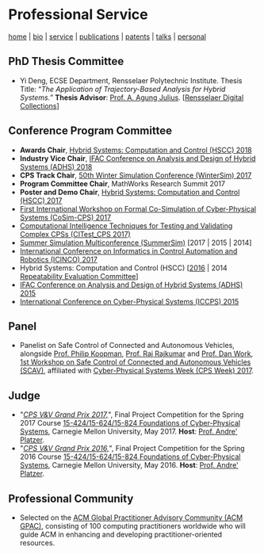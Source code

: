 # Professional Service
[home](index.html) \| [bio](bio.html) \| [service](service.html) \| [publications](publications.html) \| [patents](patents.html) \| [talks](talks.html) \| [personal](personal.html)

## PhD Thesis Committee
- Yi Deng, ECSE Department, Rensselaer Polytechnic Institute. Thesis Title: “*The Application of Trajectory-Based Analysis for Hybrid Systems.*” **Thesis Advisor**: [Prof. A. Agung Julius](https://www.ecse.rpi.edu/homepages/agung/). \[[Rensselaer Digital Collections](http://digitool.rpi.edu:8881/R/Q7XRLHP737DNTBGS3YH8M9DPXMLHDTXV5QV63VM11NES8FQFQ2-01342?func=dbin-jump-full&object_id=176756&local_base=GEN01&pds_handle=GUEST)\]

## Conference Program Committee
- **Awards Chair**, [Hybrid Systems: Computation and Control (HSCC) 2018](https://www.hscc2018.deib.polimi.it/committees)
- **Industry Vice Chair**, [IFAC Conference on Analysis and Design of Hybrid Systems (ADHS) 2018](http://www.cs.ox.ac.uk/conferences/ADHS18/)
- **CPS Track Chair**, [50th Winter Simulation Conference (WinterSim) 2017](http://meetings2.informs.org/wordpress/wsc2017/)
- **Program Committee Chair**, MathWorks Research Summit 2017
- **Poster and Demo Chair**, [Hybrid Systems: Computation and Control (HSCC) 2017](http://hscc2017.ece.illinois.edu/)
- [First International Workshop on Formal Co-Simulation of Cyber-Physical Systems (CoSim-CPS) 2017](https://sites.google.com/view/cosimcps17/home)
- [Computational Intelligence Techniques for Testing and Validating Complex CPSs (CITest_CPS 2017)](http://paris.utdallas.edu/CITest_CPS17)
- [Summer Simulation Multiconference (SummerSim)](http://www.scs.org/summersim) [2017 \| 2015 \| 2014]
- [International Conference on Informatics in Control Automation and Robotics (ICINCO) 2017](http://www.icinco.org/)
- Hybrid Systems: Computation and Control (HSCC) \[[2016](http://www.cs.ox.ac.uk/conferences/hscc2016/) \| 2014 [Repeatability Evaluation Committee](https://sites.google.com/site/hscc2014repeatability/)\]
- [IFAC Conference on Analysis and Design of Hybrid Systems (ADHS) 2015](http://adhs15.gatech.edu/)
- [International Conference on Cyber-Physical Systems (ICCPS) 2015](http://iccps.acm.org/2015/)

## Panel
- Panelist on Safe Control of Connected and Autonomous Vehicles, alongside [Prof. Philip Koopman](https://users.ece.cmu.edu/~koopman/), [Prof. Raj Rajkumar](https://users.ece.cmu.edu/~raj/) and [Prof. Dan Work](https://publish.illinois.edu/dbwork/), [1st Workshop on Safe Control of Connected and Autonomous Vehicles (SCAV)](https://scav.in.tum.de/), affiliated with [Cyber-Physical Systems Week (CPS Week) 2017](https://cpsweek2017.ece.cmu.edu/).

## Judge
- "[*CPS V&V Grand Prix 2017,*](http://www.cs.cmu.edu/~aplatzer/course/fcps17-competition.html)", Final Project Competition for the Spring 2017 Course [15-424/15-624/15-824 Foundations of Cyber-Physical Systems](http://www.cs.cmu.edu/~aplatzer/course/fcps17.html), Carnegie Mellon University, May 2017. **Host**: [Prof. Andre' Platzer](http://www.cs.cmu.edu/~aplatzer/). 
- "[*CPS V&V Grand Prix 2016,*](http://www.cs.cmu.edu/~aplatzer/course/fcps16-competition.html)", Final Project Competition for the Spring 2016 Course [15-424/15-624/15-824 Foundations of Cyber-Physical Systems](http://www.cs.cmu.edu/~aplatzer/course/fcps16.html), Carnegie Mellon University, May 2016. **Host**: [Prof. Andre' Platzer](http://www.cs.cmu.edu/~aplatzer/). 

## Professional Community
- Selected on the [ACM Global Practitioner Advisory Community (ACM GPAC)](https://www.acm.org/education/gpac), consisting of 100 computing practitioners worldwide who will guide ACM in enhancing and developing practitioner-oriented resources.
